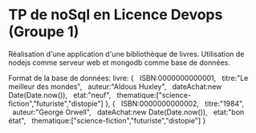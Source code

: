 # TP de noSql en Licence Devops (Groupe 1)

Réalisation d'une application d'une bibliothèque de livres.
Utilisation de nodejs comme serveur web et mongodb comme base de données.

Format de la base de données:
livre:
{
&nbsp;&nbsp;ISBN:0000000000001,
&nbsp;&nbsp;titre:"Le meilleur des mondes",
&nbsp;&nbsp;auteur:"Aldous Huxley",
&nbsp;&nbsp;dateAchat:new Date(Date.now()),
&nbsp;&nbsp;etat:"neuf",
&nbsp;&nbsp;thematique:["science-fiction","futuriste","distopie"]
},
{
&nbsp;&nbsp;ISBN:0000000000002,
&nbsp;&nbsp;titre:"1984",
&nbsp;&nbsp;auteur:"George Orwell",
&nbsp;&nbsp;dateAchat:new Date(Date.now()),
&nbsp;&nbsp;etat:"bon état",
&nbsp;&nbsp;thematique:["science-fiction","futuriste","distopie"]
}